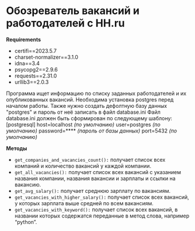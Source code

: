 # Обозреватель вакансий и работодателей с HH.ru

**Requirements**

* certifi==2023.5.7
* charset-normalizer==3.1.0
* idna==3.4
* psycopg2==2.9.6
* requests==2.31.0
* urllib3==2.0.3

Программа ищет информацию по списку заданных работодателей и их опубликованных вакансий. 
Необходима установка postgres перед началом работы. Также нужно создать дефолтную базу данных "postgres" и пароль от неё записать в файл database.ini
Файл database.ini должен быть сформирован по следующему шаблону:
[postgresql]
host=localhost _(по умолчанию)_
user=postgres _(по умолчанию)_
password=**** _(пароль от базы данных)_
port=5432 _(по умолчанию)_

**Методы**

- `get_companies_and_vacancies_count():` получает список всех компаний и количество вакансий у каждой компании.
- `get_all_vacancies():` получает список всех вакансий с указанием названия компании, названия вакансии и зарплаты и ссылки на вакансию.
- `get_avg_salary():` получает среднюю зарплату по вакансиям.
- `get_vacancies_with_higher_salary():` получает список всех вакансий, у которых зарплата выше средней по всем вакансиям.
- `get_vacancies_with_keyword():` получает список всех вакансий, в названии которых содержатся переданные в метод слова, например “python”.